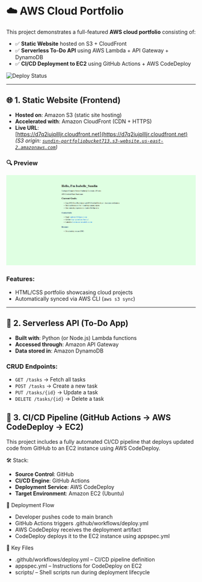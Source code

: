 # ☁️ AWS Cloud Portfolio

This project demonstrates a full-featured **AWS cloud portfolio** consisting of:

- ✅ **Static Website** hosted on S3 + CloudFront  
- ✅ **Serverless To-Do API** using AWS Lambda + API Gateway + DynamoDB  
- ✅ **CI/CD Deployment to EC2** using GitHub Actions + AWS CodeDeploy

![Deploy Status](https://github.com/Sundin-I/cloud-portfolio-713/actions/workflows/deploy.yml/badge.svg)

---

## 🌐 1. Static Website (Frontend)

- **Hosted on**: Amazon S3 (static site hosting)  
- **Accelerated with**: Amazon CloudFront (CDN + HTTPS)  
- **Live URL**:  
  [https://d7q2iujpllljr.cloudfront.net](https://d7q2iujpllljr.cloudfront.net)  
  *(S3 origin: [`sundin-portfoliobucket713.s3-website.us-east-2.amazonaws.com`](http://sundin-portfoliobucket713.s3-website.us-east-2.amazonaws.com))*
### 🔍 Preview

![Static Site](IMG_S2713.png)


### Features:
- HTML/CSS portfolio showcasing cloud projects  
- Automatically synced via AWS CLI (`aws s3 sync`)

---

## 🧠 2. Serverless API (To-Do App)

- **Built with**: Python (or Node.js) Lambda functions  
- **Accessed through**: Amazon API Gateway  
- **Data stored in**: Amazon DynamoDB

### CRUD Endpoints:
- `GET /tasks` → Fetch all tasks  
- `POST /tasks` → Create a new task  
- `PUT /tasks/{id}` → Update a task  
- `DELETE /tasks/{id}` → Delete a task

## 🚀 3. CI/CD Pipeline (GitHub Actions → AWS CodeDeploy → EC2)
This project includes a fully automated CI/CD pipeline that deploys updated code from GitHub to an EC2 instance using AWS CodeDeploy.

🛠️ Stack:
- **Source Control**: GitHub
- **CI/CD Engine**: GitHub Actions
- **Deployment Service**: AWS CodeDeploy
- **Target Environment**: Amazon EC2 (Ubuntu)

🔁 Deployment Flow
 - Developer pushes code to main branch
 - GitHub Actions triggers .github/workflows/deploy.yml
 - AWS CodeDeploy receives the deployment artifact
 - CodeDeploy deploys it to the EC2 instance using appspec.yml

📁 Key Files
 - .github/workflows/deploy.yml – CI/CD pipeline definition
 - appspec.yml – Instructions for CodeDeploy on EC2
 - scripts/ – Shell scripts run during deployment lifecycle
